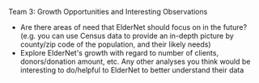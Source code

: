 Team 3: Growth Opportunities and Interesting Observations

- Are there areas of need that ElderNet should focus on in the future? (e.g. you can use Census data to provide an in-depth picture by county/zip code of the population, and their likely needs)
- Explore ElderNet's growth with regard to number of clients, donors/donation amount, etc.
Any other analyses you think would be interesting to do/helpful to ElderNet to better understand their data